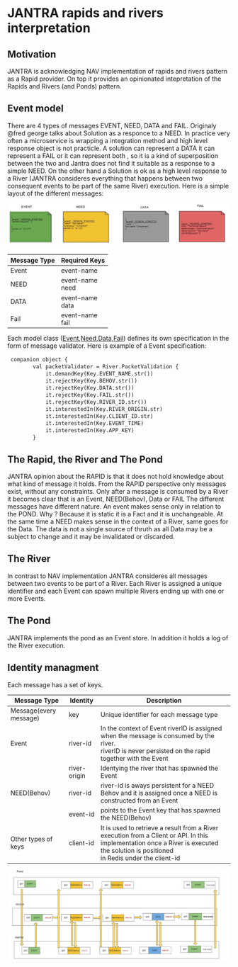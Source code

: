 # JANTRA rapids and rivers interpretation

## Motivation
JANTRA is acknowledging NAV implementation of rapids and rivers pattern as a Rapid provider. On top it provides an opinionated intepretation of the Rapids and Rivers (and Ponds) pattern.

## Event model

There are 4 types of messages EVENT, NEED, DATA and FAIL. Originaly @fred george talks about Solution as a responce to a NEED. In practice very often a microservice is wrapping a integration method and high level response object 
is not practicle. A solution can represent a DATA it can represent a FAIL or it can represent both , so it is a kind of superposition between the two and Jantra does not find it suitable as a response to a simple NEED. On the other hand a 
Solution is ok as a high level response to a River (JANTRA consideres everything that happens between two consequent events to be part of the same River) execution.
Here is a simple layout of the different messages:

![Event](/doc/messagetype.jpg)

| Message Type | Required Keys       |
|--------------|---------------------|
| Event        | event-name          |
| NEED         | event-name<br/>need |
| DATA         | event-name<br/>data |
| Fail         | event-name<br/>fail |

Each model class ([Event](https://github.com/jantra-io/jantra-river-pond/blob/main/src/main/kotlin/no/nav/jantra/river/model/Event.kt),[Need](https://github.com/jantra-io/jantra-river-pond/blob/main/src/main/kotlin/no/nav/jantra/river/model/Need.kt),[Data](https://github.com/jantra-io/jantra-river-pond/blob/main/src/main/kotlin/no/nav/jantra/river/model/Data.kt),[Fail](https://github.com/jantra-io/jantra-river-pond/blob/main/src/main/kotlin/no/nav/jantra/river/model/Fail.kt)) defines its own specification in the form of message validator. Here is example of a Event specification:
```
 companion object {
        val packetValidator = River.PacketValidation {
            it.demandKey(Key.EVENT_NAME.str())
            it.rejectKey(Key.BEHOV.str())
            it.rejectKey(Key.DATA.str())
            it.rejectKey(Key.FAIL.str())
            it.rejectKey(Key.RIVER_ID.str())
            it.interestedIn(Key.RIVER_ORIGIN.str)
            it.interestedIn(Key.CLIENT_ID.str)
            it.interestedIn(Key.EVENT_TIME)
            it.interestedIn(Key.APP_KEY)
        }
```

## The Rapid, the River and The Pond
JANTRA opinion about the RAPID is that it does not hold knowledge about what kind of message it holds. From the RAPID perspective only messages exist, without any constraints. Only after a message is consumed by a River it becomes clear that is an Event, 
NEED(Behov), Data or FAIL The different messages have different nature. An event makes sense only in relation to the POND. Why ? Because it is static it is a Fact and it is unchangeable. At the same time a NEED makes sense in the context of a River, same goes for the Data.
The data is not a single source of thruth as all Data may be a subject to change and it may be invalidated or discarded.
## The River
In contrast to NAV implementation JANTRA consideres all messages between two events to be part of a River. Each River is assigned a unique identifier and each Event can spawn multiple Rivers ending up with one or more Events.
## The Pond
JANTRA implements the pond as an Event store. In addition it holds a log of the River execution.
## Identity managment
Each message has a set of keys.

| Message Type           | Identity     | Description                                                                                                                                                                               |
|------------------------|--------------|-------------------------------------------------------------------------------------------------------------------------------------------------------------------------------------------|
| Message(every message) | key          | Unique identifier for each message type                                                                                                                                                   |
| Event                  | river-id     | In the context of Event riverID is assigned when the message is consumed by the river.<br/> riverID is never persisted on the rapid together with the Event                               |
|                        | river-origin | Identying the river that has spawned the Event                                                                                                                                            |
| NEED(Behov)            | river-id     | river-id is aways persistent for a NEED Behov and it is assigned once a NEED is constructed from an Event                                                                                 |
|                        | event-id     | points to the Event key that has spawned the NEED(Behov)                                                                                                                                  |
|  Other types of keys   | client-id    | It is used to retrieve a result from a River execution from a Client or API. In this implementation once a River is executed the solution is positioned<br/> in Redis under the client-id | 

![Event](/doc/identity-managment.jpg)


